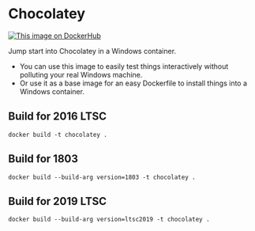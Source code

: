 # Chocolatey
[![This image on DockerHub](https://img.shields.io/docker/pulls/stefanscherer/chocolatey.svg)](https://hub.docker.com/r/stefanscherer/chocolatey/)

Jump start into Chocolatey in a Windows container.

* You can use this image to easily test things interactively without polluting your real Windows machine.
* Or use it as a base image for an easy Dockerfile to install things into a Windows container.

## Build for 2016 LTSC

```
docker build -t chocolatey .
```

## Build for 1803

```
docker build --build-arg version=1803 -t chocolatey .
```


## Build for 2019 LTSC

```
docker build --build-arg version=ltsc2019 -t chocolatey .
```
